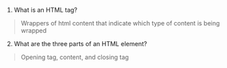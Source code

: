 1. What is an HTML tag?
> Wrappers of html content that indicate which type of content is being wrapped
2. What are the three parts of an HTML element?
> Opening tag, content, and closing tag
